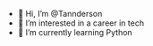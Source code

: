 - 👋 Hi, I’m @Tannderson
- 👀 I’m interested in a career in tech
- 🌱 I’m currently learning Python

<!---
Tannderson/Tannderson is a ✨ special ✨ repository because its `README.md` (this file) appears on your GitHub profile.
You can click the Preview link to take a look at your changes.
--->
